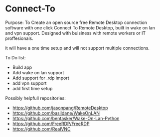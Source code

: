 # Connect-To
Purpose:
To Create an open source free Remote Desktop connection software with one click Connect To Remote Desktop, built in wake on lan and vpn support.
Designed with buisiness with remote workers or IT proffesionals.

it will have a one time setup and will not support multiple connections.

To Do list:
- Build app
- Add wake on lan support
- Add support for .rdp import
- add vpn support
- add first time setup


Possibly helpfull repositories:
- https://github.com/jasonpang/RemoteDesktop
- https://github.com/basildane/WakeOnLAN
- https://github.com/bentasker/Wake-On-Lan-Python
- https://github.com/FreeRDP/FreeRDP
- https://github.com/RealVNC
